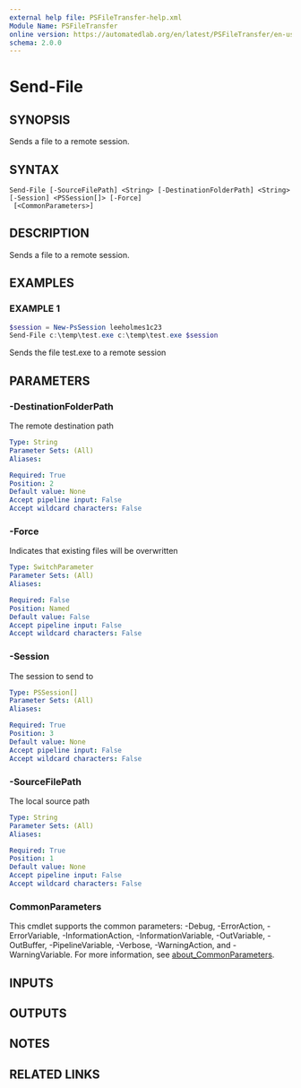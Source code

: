 ```yaml
---
external help file: PSFileTransfer-help.xml
Module Name: PSFileTransfer
online version: https://automatedlab.org/en/latest/PSFileTransfer/en-us/Send-File
schema: 2.0.0
---
```


# Send-File

## SYNOPSIS
Sends a file to a remote session.

## SYNTAX

```
Send-File [-SourceFilePath] <String> [-DestinationFolderPath] <String> [-Session] <PSSession[]> [-Force]
 [<CommonParameters>]
```

## DESCRIPTION
Sends a file to a remote session.

## EXAMPLES

### EXAMPLE 1
```powershell
$session = New-PsSession leeholmes1c23
Send-File c:\temp\test.exe c:\temp\test.exe $session
```

Sends the file test.exe to a remote session

## PARAMETERS

### -DestinationFolderPath
The remote destination path

```yaml
Type: String
Parameter Sets: (All)
Aliases:

Required: True
Position: 2
Default value: None
Accept pipeline input: False
Accept wildcard characters: False
```

### -Force
Indicates that existing files will be overwritten

```yaml
Type: SwitchParameter
Parameter Sets: (All)
Aliases:

Required: False
Position: Named
Default value: False
Accept pipeline input: False
Accept wildcard characters: False
```

### -Session
The session to send to 

```yaml
Type: PSSession[]
Parameter Sets: (All)
Aliases:

Required: True
Position: 3
Default value: None
Accept pipeline input: False
Accept wildcard characters: False
```

### -SourceFilePath
The local source path

```yaml
Type: String
Parameter Sets: (All)
Aliases:

Required: True
Position: 1
Default value: None
Accept pipeline input: False
Accept wildcard characters: False
```

### CommonParameters
This cmdlet supports the common parameters: -Debug, -ErrorAction, -ErrorVariable, -InformationAction, -InformationVariable, -OutVariable, -OutBuffer, -PipelineVariable, -Verbose, -WarningAction, and -WarningVariable. For more information, see [about_CommonParameters](http://go.microsoft.com/fwlink/?LinkID=113216).

## INPUTS

## OUTPUTS

## NOTES

## RELATED LINKS

